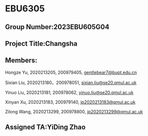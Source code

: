 # EBU6305

## Group Number:2023EBU605G04

## Project Title:Changsha

## Members:

Hongze Yu, 2020213205, 200979405, gentlebear7@bupt.edu.cn

Sixian Liu, 2020213180，200978051, sixian.liu@se20.qmul.ac.uk

Yinuo Liu, 2020213181, 200978062, yinuo.liu@se20.qmul.ac.uk

Xinyan Xu, 2020213183, 200979140, jp2020213183@qmul.ac.uk

Zilong Wang, 2020213299, 200978800, jp2020213299@qmul.ac.uk

## Assigned TA:YiDing Zhao
